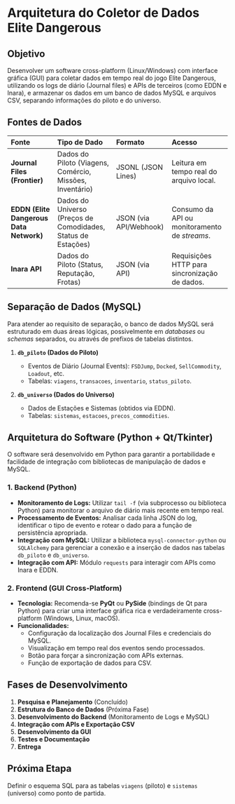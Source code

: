 # Arquitetura do Coletor de Dados Elite Dangerous

## Objetivo
Desenvolver um software cross-platform (Linux/Windows) com interface gráfica (GUI) para coletar dados em tempo real do jogo Elite Dangerous, utilizando os logs de diário (Journal files) e APIs de terceiros (como EDDN e Inara), e armazenar os dados em um banco de dados MySQL e arquivos CSV, separando informações do piloto e do universo.

## Fontes de Dados

| Fonte | Tipo de Dado | Formato | Acesso |
| :--- | :--- | :--- | :--- |
| **Journal Files (Frontier)** | Dados do Piloto (Viagens, Comércio, Missões, Inventário) | JSONL (JSON Lines) | Leitura em tempo real do arquivo local. |
| **EDDN (Elite Dangerous Data Network)** | Dados do Universo (Preços de Comodidades, Status de Estações) | JSON (via API/Webhook) | Consumo da API ou monitoramento de *streams*. |
| **Inara API** | Dados do Piloto (Status, Reputação, Frotas) | JSON (via API) | Requisições HTTP para sincronização de dados. |

## Separação de Dados (MySQL)

Para atender ao requisito de separação, o banco de dados MySQL será estruturado em duas áreas lógicas, possivelmente em *databases* ou *schemas* separados, ou através de prefixos de tabelas distintos.

1.  **`db_piloto` (Dados do Piloto)**
    *   Eventos de Diário (Journal Events): `FSDJump`, `Docked`, `SellCommodity`, `Loadout`, etc.
    *   Tabelas: `viagens`, `transacoes`, `inventario`, `status_piloto`.

2.  **`db_universo` (Dados do Universo)**
    *   Dados de Estações e Sistemas (obtidos via EDDN).
    *   Tabelas: `sistemas`, `estacoes`, `precos_commodities`.

## Arquitetura do Software (Python + Qt/Tkinter)

O software será desenvolvido em Python para garantir a portabilidade e facilidade de integração com bibliotecas de manipulação de dados e MySQL.

### 1. Backend (Python)
*   **Monitoramento de Logs:** Utilizar `tail -f` (via subprocesso ou biblioteca Python) para monitorar o arquivo de diário mais recente em tempo real.
*   **Processamento de Eventos:** Analisar cada linha JSON do log, identificar o tipo de evento e rotear o dado para a função de persistência apropriada.
*   **Integração com MySQL:** Utilizar a biblioteca `mysql-connector-python` ou `SQLAlchemy` para gerenciar a conexão e a inserção de dados nas tabelas `db_piloto` e `db_universo`.
*   **Integração com API:** Módulo `requests` para interagir com APIs como Inara e EDDN.

### 2. Frontend (GUI Cross-Platform)
*   **Tecnologia:** Recomenda-se **PyQt** ou **PySide** (bindings de Qt para Python) para criar uma interface gráfica rica e verdadeiramente cross-platform (Windows, Linux, macOS).
*   **Funcionalidades:**
    *   Configuração da localização dos Journal Files e credenciais do MySQL.
    *   Visualização em tempo real dos eventos sendo processados.
    *   Botão para forçar a sincronização com APIs externas.
    *   Função de exportação de dados para CSV.

## Fases de Desenvolvimento

1.  **Pesquisa e Planejamento** (Concluído)
2.  **Estrutura do Banco de Dados** (Próxima Fase)
3.  **Desenvolvimento do Backend** (Monitoramento de Logs e MySQL)
4.  **Integração com APIs e Exportação CSV**
5.  **Desenvolvimento da GUI**
6.  **Testes e Documentação**
7.  **Entrega**

## Próxima Etapa
Definir o esquema SQL para as tabelas `viagens` (piloto) e `sistemas` (universo) como ponto de partida.

